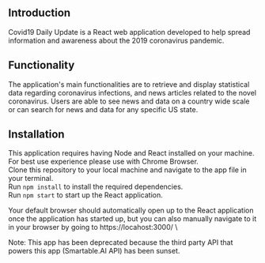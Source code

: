 ## Introduction

Covid19 Daily Update is a React web application developed to help spread information and awareness about the 2019 coronavirus pandemic.

## Functionality

The application's main functionalities are to retrieve and display statistical data regarding coronavirus infections, and news articles related to the novel coronavirus. Users are able to see news and data on a country wide scale or can search for news and data for any specific US state.

## Installation

This application requires having Node and React installed on your machine. For best use experience please use with Chrome Browser.\
Clone this repository to your local machine and navigate to the app file in your terminal.\
Run `npm install` to install the required dependencies.\
Run `npm start` to start up the React application.

Your default browser should automatically open up to the React application once the application has started up,
but you can also manually navigate to it in your browser by going to https://locahost:3000/ \

Note: This app has been deprecated because the third party API that powers this app (Smartable.AI API) has been sunset.
